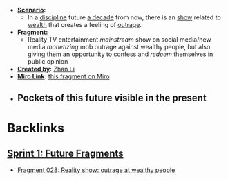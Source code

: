 - **[Scenario](<Scenario.md>):** 
    - In a [discipline](<discipline.md>) future [a decade](<a decade.md>) from now, there is an [show](<show.md>) related to [wealth](<wealth.md>) that creates a feeling of [outrage](<outrage.md>).
- **[Fragment](<Fragment.md>):** 
    - Reality TV entertainment *mainstream* show on social media/new media *monetizing* mob outrage against wealthy people, but also giving them an opportunity to confess and *redeem* themselves in public opinion
- **[Created by](<Created by.md>):** [Zhan Li](<Zhan Li.md>)
- **[Miro Link](<Miro Link.md>):** [this fragment on Miro](https://miro.com/app/board/o9J_kpEmVVk=/?moveToWidget=3074457348942304835&cot=6)
- **Pockets of this future visible in the present**
    - 

# Backlinks
## [Sprint 1: Future Fragments](<Sprint 1: Future Fragments.md>)
- [Fragment 028: Reality show: outrage at wealthy people](<Fragment 028: Reality show: outrage at wealthy people.md>)

